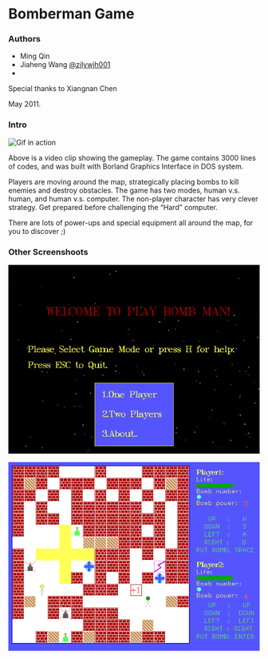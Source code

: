 # Bomberman Game

### Authors

* Ming Qin
* Jiaheng Wang [@zjlywjh001](https://github.com/zjlywjh001)
* 
Special thanks to Xiangnan Chen

May 2011.

### Intro

![Gif in action](https://github.com/QinMing/Bomberman-Game/blob/master/showcase/while_playing.gif?raw=true)

Above is a video clip showing the gameplay. The game contains 3000 lines of codes, and was built with Borland Graphics Interface in DOS system.

Players are moving around the map, strategically placing bombs to kill enemies and destroy obstacles. 
The game has two modes, human v.s. human, and human v.s. computer. The non-player character has very
clever strategy. Get prepared before challenging the “Hard” computer.

There are lots of power-ups and special equipment all around the map, for you to discover ;)

### Other Screenshoots

![Welcome](https://github.com/QinMing/Bomberman-Game/blob/master/showcase/welcome_screen.png?raw=true)

![Screenshoot](https://github.com/QinMing/Bomberman-Game/blob/master/showcase/screenshoot.png?raw=true)
